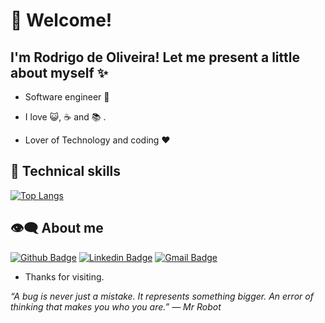 # :pushpin: Welcome!
## I'm Rodrigo de Oliveira! Let me present a little about myself ✨

- Software engineer :robot:

- I love :smiley_cat:, :coffee: and :books: . 

- Lover of Technology and coding :heart:

## :triangular_flag_on_post: Technical skills

[![Top Langs](https://github-readme-stats.vercel.app/api/top-langs/?username=rodri-oliveira-dev&layout=compact)](https://github.com/anuraghazra/github-readme-stats)


## :eye_speech_bubble: About me 

[![Github Badge](https://img.shields.io/badge/-Github-000?style=flat-square&logo=Github&logoColor=white&link=https://github.com/rodri-oliveira-dev)](https://github.com/rodri-oliveira-dev)
[![Linkedin Badge](https://img.shields.io/badge/-LinkedIn-blue?style=flat-square&logo=Linkedin&logoColor=white&link=https://www.linkedin.com/in/rodrigodotnet/)](https://www.linkedin.com/in/rodrigodotnet/)
[![Gmail Badge](https://img.shields.io/badge/-Gmail-c14438?style=flat-square&logo=Gmail&logoColor=white&link=mailto:rodrigodotnet@gmail.com)](mailto:rodrigodotnet@gmail.com)


- Thanks for visiting. 

<i>“A bug is never just a mistake. It represents something bigger. An error of thinking that makes you who you are.”
― Mr Robot</i>
